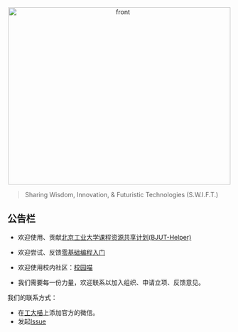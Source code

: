<div align="center">
    <img src="https://thatwebsite.oss-cn-hongkong.aliyuncs.com/title.png" alt = "front" width="500" height="400">
</div>

> Sharing Wisdom, Innovation, & Futuristic Technologies (S.W.I.F.T.)

## 公告栏

- 欢迎使用、贡献[北京工业大学课程资源共享计划(BJUT-Helper)](https://github.com/bjut-swift/BJUT-Helper)

- 欢迎尝试、反馈[零基础编程入门](https://github.com/bjut-swift/CodeJourney)

- 欢迎使用校内社区：[校园喵](https://xiaoyuancat.com/)

- 我们需要每一份力量，欢迎联系以加入组织、申请立项、反馈意见。


我们的联系方式：

- 在[工大喵](https://xiaoyuancat.com/)上添加官方的微信。
- 发起[Issue](https://github.com/bjut-swift/.github/issues)
